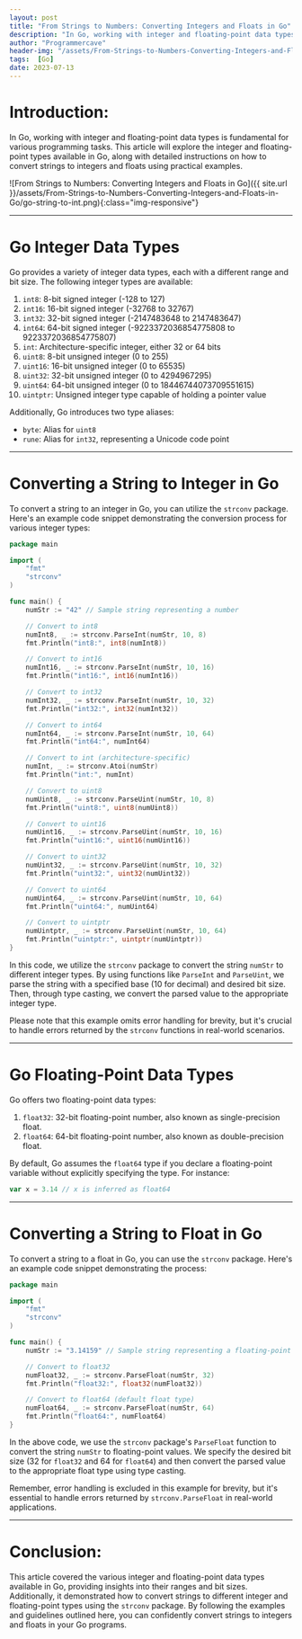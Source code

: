 ```yaml
---
layout: post
title: "From Strings to Numbers: Converting Integers and Floats in Go"
description: "In Go, working with integer and floating-point data types is fundamental for various programming tasks. This article will explore the integer and floating-point types available in Go, along with detailed instructions on how to convert strings to integers and floats using practical examples."
author: "Programmercave"
header-img: "/assets/From-Strings-to-Numbers-Converting-Integers-and-Floats-in-Go/go-string-to-int.png"
tags:  [Go]
date: 2023-07-13
---
```


# Introduction:

In Go, working with integer and floating-point data types is fundamental for various programming tasks. This article will explore the integer and floating-point types available in Go, along with detailed instructions on how to convert strings to integers and floats using practical examples.

![From Strings to Numbers: Converting Integers and Floats in Go]({{ site.url }}/assets/From-Strings-to-Numbers-Converting-Integers-and-Floats-in-Go/go-string-to-int.png){:class="img-responsive"}

---

# Go Integer Data Types

Go provides a variety of integer data types, each with a different range and bit size. The following integer types are available:

1. `int8`: 8-bit signed integer (-128 to 127)
2. `int16`: 16-bit signed integer (-32768 to 32767)
3. `int32`: 32-bit signed integer (-2147483648 to 2147483647)
4. `int64`: 64-bit signed integer (-9223372036854775808 to 9223372036854775807)
5. `int`: Architecture-specific integer, either 32 or 64 bits
6. `uint8`: 8-bit unsigned integer (0 to 255)
7. `uint16`: 16-bit unsigned integer (0 to 65535)
8. `uint32`: 32-bit unsigned integer (0 to 4294967295)
9. `uint64`: 64-bit unsigned integer (0 to 18446744073709551615)
10. `uintptr`: Unsigned integer type capable of holding a pointer value

Additionally, Go introduces two type aliases:
- `byte`: Alias for `uint8`
- `rune`: Alias for `int32`, representing a Unicode code point

---

# Converting a String to Integer in Go

To convert a string to an integer in Go, you can utilize the `strconv` package. Here's an example code snippet demonstrating the conversion process for various integer types:

```go
package main

import (
	"fmt"
	"strconv"
)

func main() {
	numStr := "42" // Sample string representing a number

	// Convert to int8
	numInt8, _ := strconv.ParseInt(numStr, 10, 8)
	fmt.Println("int8:", int8(numInt8))

	// Convert to int16
	numInt16, _ := strconv.ParseInt(numStr, 10, 16)
	fmt.Println("int16:", int16(numInt16))

	// Convert to int32
	numInt32, _ := strconv.ParseInt(numStr, 10, 32)
	fmt.Println("int32:", int32(numInt32))

	// Convert to int64
	numInt64, _ := strconv.ParseInt(numStr, 10, 64)
	fmt.Println("int64:", numInt64)

	// Convert to int (architecture-specific)
	numInt, _ := strconv.Atoi(numStr)
	fmt.Println("int:", numInt)

	// Convert to uint8
	numUint8, _ := strconv.ParseUint(numStr, 10, 8)
	fmt.Println("uint8:", uint8(numUint8))

	// Convert to uint16
	numUint16, _ := strconv.ParseUint(numStr, 10, 16)
	fmt.Println("uint16:", uint16(numUint16))

	// Convert to uint32
	numUint32, _ := strconv.ParseUint(numStr, 10, 32)
	fmt.Println("uint32:", uint32(numUint32))

	// Convert to uint64
	numUint64, _ := strconv.ParseUint(numStr, 10, 64)
	fmt.Println("uint64:", numUint64)

	// Convert to uintptr
	numUintptr, _ := strconv.ParseUint(numStr, 10, 64)
	fmt.Println("uintptr:", uintptr(numUintptr))
}
```

In this code, we utilize the `strconv` package to convert the string `numStr` to different integer types. By using functions like `ParseInt` and `ParseUint`, we parse the string with a specified base (10 for decimal) and desired bit size. Then, through type casting, we convert the parsed value to the appropriate integer type.

Please note that this example omits error handling for brevity, but it's crucial to handle errors returned by the `strconv` functions in real-world scenarios.

---

# Go Floating-Point Data Types

Go offers two floating-point data types:

1. `float32`: 32-bit floating-point number, also known as single-precision float.
2. `float64`: 64-bit floating-point number, also known as double-precision float.

By default, Go assumes the `float64` type if you declare a floating-point variable without explicitly specifying the type. For instance:

```go
var x = 3.14 // x is inferred as float64
```

---

# Converting a String to Float in Go

To convert a string to a float in Go, you can use the `strconv` package. Here's an example code snippet demonstrating the process:

```go
package main

import (
	"fmt"
	"strconv"
)

func main() {
	numStr := "3.14159" // Sample string representing a floating-point number

	// Convert to float32
	numFloat32, _ := strconv.ParseFloat(numStr, 32)
	fmt.Println("float32:", float32(numFloat32))

	// Convert to float64 (default float type)
	numFloat64, _ := strconv.ParseFloat(numStr, 64)
	fmt.Println("float64:", numFloat64)
}
```

In the above code, we use the `strconv` package's `ParseFloat` function to convert the string `numStr` to floating-point values. We specify the desired bit size (32 for `float32` and 64 for `float64`) and then convert the parsed value to the appropriate float type using type casting.

Remember, error handling is excluded in this example for brevity, but it's essential to handle errors returned by `strconv.ParseFloat` in real-world applications.

---

# Conclusion:

This article covered the various integer and floating-point data types available in Go, providing insights into their ranges and bit sizes. Additionally, it demonstrated how to convert strings to different integer and floating-point types using the `strconv` package. By following the examples and guidelines outlined here, you can confidently convert strings to integers and floats in your Go programs.